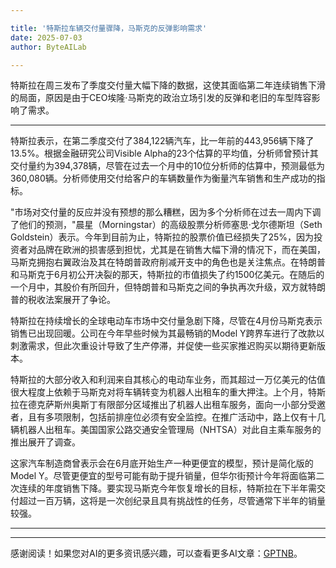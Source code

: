 ```yaml
---

title: '特斯拉车辆交付量骤降，马斯克的反弹影响需求'
date: 2025-07-03
author: ByteAILab

---
```


特斯拉在周三发布了季度交付量大幅下降的数据，这使其面临第二年连续销售下滑的局面，原因是由于CEO埃隆·马斯克的政治立场引发的反弹和老旧的车型阵容影响了需求。

---
特斯拉表示，在第二季度交付了384,122辆汽车，比一年前的443,956辆下降了13.5%。根据金融研究公司Visible Alpha的23个估算的平均值，分析师曾预计其交付量约为394,378辆，尽管在过去一个月中的10位分析师的估算中，预测最低为360,080辆。分析师使用交付给客户的车辆数量作为衡量汽车销售和生产成功的指标。

"市场对交付量的反应并没有预想的那么糟糕，因为多个分析师在过去一周内下调了他们的预测，"晨星（Morningstar）的高级股票分析师塞思·戈尔德斯坦（Seth Goldstein）表示。今年到目前为止，特斯拉的股票价值已经损失了25%，因为投资者对品牌在欧洲的损害感到担忧，尤其是在销售大幅下滑的情况下，而在美国，马斯克拥抱右翼政治及其在特朗普政府削减开支中的角色也是关注焦点。在特朗普和马斯克于6月初公开决裂的那天，特斯拉的市值损失了约1500亿美元。在随后的一个月中，其股价有所回升，但特朗普和马斯克之间的争执再次升级，双方就特朗普的税收法案展开了争论。

特斯拉在持续增长的全球电动车市场中交付量急剧下降，尽管在4月份马斯克表示销售已出现回暖。公司在今年早些时候为其最畅销的Model Y跨界车进行了改款以刺激需求，但此次重设计导致了生产停滞，并促使一些买家推迟购买以期待更新版本。

特斯拉的大部分收入和利润来自其核心的电动车业务，而其超过一万亿美元的估值很大程度上依赖于马斯克对将车辆转变为机器人出租车的重大押注。上个月，特斯拉在德克萨斯州奥斯丁有限部分区域推出了机器人出租车服务，面向一小部分受邀者，且有多项限制，包括前排座位必须有安全监控。在推广活动中，路上仅有十几辆机器人出租车。美国国家公路交通安全管理局（NHTSA）对此自主乘车服务的推出展开了调查。

这家汽车制造商曾表示会在6月底开始生产一种更便宜的模型，预计是简化版的Model Y。尽管更便宜的型号可能有助于提升销量，但华尔街预计今年将面临第二次连续的年度销售下降。要实现马斯克今年恢复增长的目标，特斯拉在下半年需交付超过一百万辆，这将是一次创纪录且具有挑战性的任务，尽管通常下半年的销量较强。

---
---
感谢阅读！如果您对AI的更多资讯感兴趣，可以查看更多AI文章：[GPTNB](https://gptnb.com)。